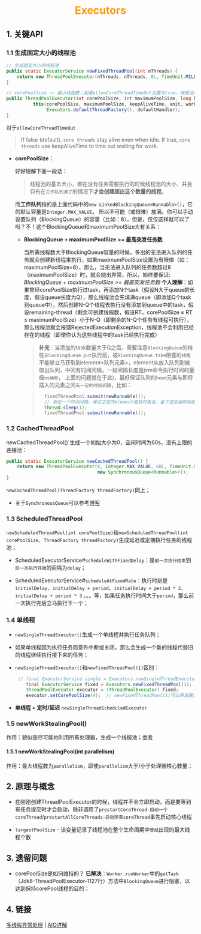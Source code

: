# <div style="text-align:center;color:#FF9900">Executors</div>

## 1. 关键API

### 1.1 生成固定大小的线程池

```Java
// 生成固定大小的线程池
public static ExecutorService newFixedThreadPool(int nThreads) {
    return new ThreadPoolExecutor(nThreads, nThreads, 0L, TimeUnit.MILLISECONDS, new LinkedBlockingQueue<Runnable>());
}

// corePoolSize —— 最小线程数；如果allowCoreThreadTimeOut设置为true，线程池最后会减少到0；
public ThreadPoolExecutor(int corePoolSize, int maximumPoolSize, long keepAliveTime, TimeUnit unit, BlockingQueue<Runnable> workQueue) {
          this(corePoolSize, maximumPoolSize, keepAliveTime, unit, workQueue,
               Executors.defaultThreadFactory(), defaultHandler);
}
```
对于`allowCoreThreadTimeOut`
> If false (default), `core threads` stay alive even when idle.
> If true, `core threads` use keepAliveTime to time out waiting for work.

* **corePoolSize：**

    好好理解下面一段话：

    > 线程池的基本大小，即在没有任务需要执行的时候线程池的大小，并且只有在`工作队列满了`的情况下**才会创建超出这个数量的线程**。

    而**工作队列**指的是上面代码中的`new LinkedBlockingQueue<Runnable>()`，它的默认容量是`Integer.MAX_VALUE`， 所以不可能（或很难）放满。你可以手动设置队列（BlockingQueue）的容量（比如：8），但是，仅仅这样就可以了吗？不！这个BlockingQueue和maximumPoolSize大有关系：

    * **BlockingQueue + maximumPoolSize >= 最高突发任务数**

      当所需线程数大于BlockingQueue容量的时候，多出的无法进入队列的任务就会创建新线程来执行，如果maximumPoolSize设置为有限值（如：maximumPoolSize=8），那么，当无法进入队列的任务数超过8（maximumPoolSize）时，就会抛出异常，所以，始终要保证: *BlockingQueue + maximumPoolSize >= 最高突发任务数*
      **个人理解**：如果曾经corePoolSize执行过task，再添加N个task（假设N大于queue的长度，假设queue长度为Q），那么线程池会先填满queue（即添加Q个task到queue中），然后创建N-Q个线程去执行没有添加到queue中的task，假设remaining-thread（剩余可创建线程数，假设RT，corePoolSize ≤ RT ≤ maximumPoolSize）小于N-Q（即剩余的N-Q个任务有线程可执行），那么线程池就会报错RejectedExecutionException，线程池不会利用已经存在的线程（即使你认为这些线程中的task已经执行完成）
      > **补充**：当添加的task数量大于Q之后，需要注意`BlockingQueue`的特性(`BlockingQueue.put`执行后，被`BlockingQueue.take`阻塞的`线程`不能够立马获取到element<队列元素>，element从放入队列到被取出队列，中间有时间间隔，一般间隔长度是jvm命令执行时间的量级`ns纳秒`， 上面的问题就在于此)，最好保证队列的`head`元素与即将插入的元素之间`有一定的时间间隔`，比如：
      > ```java
      >   fixedThreadPool.submit(newRunnable());
      >   // 添加一个时间间隔，保证之前的element被及时取走，留下空位给即将插入的element
      >   Thread.sleep(1);
      >   fixedThreadPool.submit(newRunnable());
      >```



### 1.2 CachedThreadPool

newCachedThreadPool()`生成一个初始大小为0，空闲时间为60s，没有上限的连接池：

```java
public static ExecutorService newCachedThreadPool() {
	return new ThreadPoolExecutor(0, Integer.MAX_VALUE, 60L, TimeUnit.SECONDS,
                                  new SynchronousQueue<Runnable>());
}
```

`newCachedThreadPool(ThreadFactory threadFactory)`同上；

* 关于`SynchronousQueue`可以参考[博客](https://blog.csdn.net/yanyan19880509/article/details/52562039)

### 1.3 ScheduledThreadPool

`newScheduledThreadPool(int corePoolSize)`和`newScheduledThreadPool(int corePoolSize, ThreadFactory threadFactory)`生成延迟或定期执行任务的线程池；


  * ScheduledExecutorService#`scheduleWithFixedDelay`：是`前一次执行结束`到`后一次执行开始`的间隔为`delay`；

  * ScheduledExecutorService#`scheduleAtFixedRate`：执行时刻是`initialDelay`、`initialDelay + period`、`initialDelay + period * 2`、`initialDelay + period * 3` 。。。等，如果任务执行时间大于`period`，那么前一次执行完后立马执行下一个；
### 1.4 单线程

  - `newSingleThreadExecutor()`生成一个单线程并执行任务队列；

  - 如果单线程因为执行任务而意外中断或关闭，那么会生成一个新的线程代替旧的线程继续执行接下来的任务；

  - `newSingleThreadExecutor()`和`newFixedThreadPool(1)`区别：

    ```java
     // final ExecutorService single = Executors.newSingleThreadExecutor();
        final ExecutorService fixed = Executors.newFixedThreadPool(1);
        ThreadPoolExecutor executor = (ThreadPoolExecutor) fixed;
        executor.setCorePoolSize(4);  // newFixedThreadPool(1)可以再设置大小
    ```
* **单线程 + 定时/延迟**
  `newSingleThreadScheduledExecutor`
### 1.5 newWorkStealingPool()

  作用：貌似是尽可能地利用所有处理器，生成一个线程池；[参考](https://cloud.tencent.com/developer/article/1362826)

#### 1.5.1 newWorkStealingPool(int parallelism)
作用：最大线程数为`parallelism`，即使`parallelism`大于/小于处理器核心数量；

## 2. 原理与概念

* 在刚刚创建ThreadPoolExecutor的时候，线程并不会立即启动，而是要等到有任务提交时才会启动，除非调用了`prestartCoreThread-启动一个coreThread`/`prestartAllCoreThreads-启动所有coreThread`事先启动核心线程

* `largestPoolSize` - 该变量记录了线程池在整个生命周期中`曾经`出现的最大线程个数


## 3. 遗留问题
* corePoolSize是如何维持的？
  **已解决**：`Worker.runWorker`中的`getTask`（Jdk8-ThreadPoolExecutor-1127行）方法中`BlockingQueue`进行阻塞，以达到保持corePool线程的目的；


## 4. 链接
[多线程异常处理] | [AIO详解]


[多线程异常处理]:https://juejin.im/post/5d27c3e6518825451f65ee15
[AIO详解]:https://segmentfault.com/a/1190000020364149
